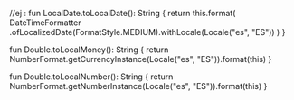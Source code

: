 

//ej : fun LocalDate.toLocalDate(): String {
return this.format(
DateTimeFormatter
.ofLocalizedDate(FormatStyle.MEDIUM).withLocale(Locale("es", "ES"))
)
}

fun Double.toLocalMoney(): String {
return NumberFormat.getCurrencyInstance(Locale("es", "ES")).format(this)
}

fun Double.toLocalNumber(): String {
return NumberFormat.getNumberInstance(Locale("es", "ES")).format(this)
}
